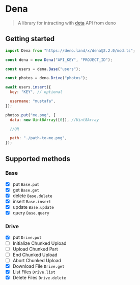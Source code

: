 # Dena

> A library for intracting with [deta](https://deta.sh) API from deno

## Getting started

```js
import Dena from "https://deno.land/x/dena@2.2.0/mod.ts";

const dena = new Dena("API_KEY", "PROJECT_ID");

const users = dena.Base("users");

const photos = dena.Drive("photos");

await users.insert({
  key: "KEY", // optional

  username: "mustafa",
});

photos.put("me.png", {
  data: new Uint8Array([0]), //Uint8Array

  //OR

  path: "./path-to-me.png",
});
```

## Supported methods

### Base

- [x] put `Base.put`
- [x] get `Base.get`
- [x] delete `Base.delete`
- [x] insert `Base.insert`
- [x] update `Base.update`
- [x] query `Base.query`

### Drive

- [x] put `Drive.put`
- [ ] Initialize Chunked Upload
- [ ] Upload Chunked Part
- [ ] End Chunked Upload
- [ ] Abort Chunked Upload
- [x] Download File `Drive.get`
- [x] List Files `Drive.list`
- [x] Delete Files `Drive.delete`
